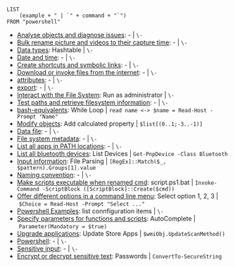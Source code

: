 
```dataview
LIST
    (example + " | `" + command + "`")
FROM "powershell"
```
-   [Analyse objects and diagnose issues](powershell/Analyse%20objects%20and%20diagnose%20issues.md): - | `\-`
-   [Bulk rename picture and videos to their capture time](powershell/Bulk%20rename%20picture%20and%20videos%20to%20their%20capture%20time.md): - | `\-`
-   [Data types](powershell/Data%20types.md): Hashtable | `\-`
-   [Date and time](powershell/Date%20and%20time.md): - | `\-`
-   [Create shortcuts and symbolic links](powershell/filesystem/Create%20shortcuts%20and%20symbolic%20links.md): - | `\-`
-   [Download or invoke files from the internet](powershell/filesystem/Download%20or%20invoke%20files%20from%20the%20internet.md): - | `\-`
-   [attributes](powershell/filesystem/attributes.md): - | `\-`
-   [export](powershell/filesystem/export.md): - | `\-`
-   [Interact with the File System](powershell/filesystem/Interact%20with%20the%20File%20System.md): Run as administrator | `\-`
-   [Test paths and retrieve filesystem information](powershell/filesystem/Test%20paths%20and%20retrieve%20filesystem%20information.md): - | `\-`
-   [bash-equivalents](powershell/basics/bash-equivalents.md): While Loop | `read name <-> $name = Read-Host -Prompt "Name"`
-   [Modify objects](powershell/basics/Modify%20objects.md): Add calculated property | `$list[(0..1;-3..-1)]`
-   [Data file](powershell/Data%20file.md): - | `\-`
-   [File system metadata](powershell/File%20system%20metadata.md): - | `\-`
-   [List all apps in PATH locations](powershell/List%20all%20apps%20in%20PATH%20locations.md): - | `\-`
-   [List all bluetooth devices](powershell/List%20all%20bluetooth%20devices.md): List Devices | `Get-PnpDevice -Class Bluetooth`
-   [Input information](powershell/Input%20information.md): File Parsing | `[RegEx]::Match($_, $pattern).Groups[1].value`
-   [Naming convention](powershell/Naming%20convention.md): - | `\-`
-   [Make scripts executable when renamed cmd](powershell/Make%20scripts%20executable%20when%20renamed%20cmd.md): script.ps1.bat | `Invoke-Command -ScriptBlock ([ScriptBlock]::Create($cmd))`
-   [Offer different options in a command line menu](powershell/Offer%20different%20options%20in%20a%20command%20line%20menu.md): Select option 1, 2, 3 | `$Choice = Read-Host -Prompt "Select ..."`
-   [Powershell Examples](powershell/Powershell%20Examples.md): list connfiguration items | `\-`
-   [Specify parameters for functions and scripts](powershell/Specify%20parameters%20for%20functions%20and%20scripts.md): AutoComplete | `Parameter(Mandatory = $true)`
-   [Upgrade applications](powershell/Upgrade%20applications.md): Update Store Apps | `$wmiObj.UpdateScanMethod()`
-   [Powershell](Powershell.md): - | `\-`
-   [Sensitive input](powershell/Sensitive%20input.md): - | `\-`
-   [Encrypt or decrypt sensitive text](powershell/Encrypt%20or%20decrypt%20sensitive%20text.md): Passwords | `ConvertTo-SecureString`